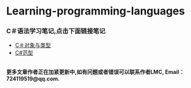 # Learning-programming-languages
### C＃语法学习笔记,点击下面链接笔记<br>
* [C＃对象与类型](https://github.com/Lumnca/C-/blob/master/%E7%B1%BB%E5%9E%8B%E4%B8%8E%E5%AF%B9%E8%B1%A1.md)<br>
* [C#范型](https://github.com/Lumnca/C-/blob/master/%E8%8C%83%E5%9E%8B.md)<br>
<br>
<b>更多文章作者正在加紧更新中,如有问题或者错误可以联系作者LMC, Email：724119519@qq.com.<b>
